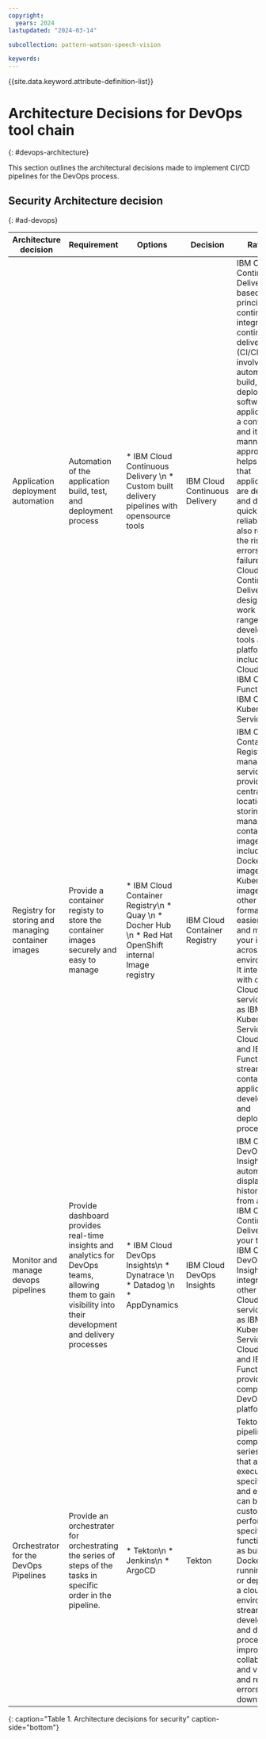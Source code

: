 ```yaml
---
copyright:
  years: 2024
lastupdated: "2024-03-14"

subcollection: pattern-watson-speech-vision

keywords:
---
```

{{site.data.keyword.attribute-definition-list}}

# Architecture Decisions for DevOps tool chain
{: #devops-architecture}

This section outlines the architectural decisions made to implement CI/CD pipelines for the DevOps process.

## Security Architecture decision

{: #ad-devops}

| Architecture decision                                                            | Requirement                                                                                                                  | Options                                                                                                       | Decision                               | Rationale                                                                                                                                                                                                                                  |
| -------------------------------------------------------------------------------- | ---------------------------------------------------------------------------------------------------------------------------- | ------------------------------------------------------------------------------------------------------------- | -------------------------------------- | ------------------------------------------------------------------------------------------------------------------------------------------------------------------------------------------------------------------------------------------ |
| Application deployment automation | Automation of the application build, test, and deployment process| * IBM Cloud Continuous Delivery \n * Custom built delivery pipelines with opensource tools | IBM Cloud Continuous Delivery | IBM Cloud Continuous Delivery is based on the principles of continuous integration and continuous delivery (CI/CD), which involve automating the build, test, and deployment of software applications in a continuous and iterative manner. This approach helps to ensure that applications are developed and delivered quickly and reliably, while also reducing the risk of errors and failures.IBM Cloud Continuous Delivery is designed to work with a range of development tools and platforms, including IBM Cloud Foundry, IBM Cloud Functions, and IBM Cloud Kubernetes Service. |
| Registry for storing and managing container images | Provide a container registy to store the container images securely and easy to manage| * IBM Cloud Container Registry\n * Quay \n * Docher Hub \n * Red Hat OpenShift internal Image registry| IBM Cloud Container Registry| IBM Cloud Container Registry is a managed service that provides a centralized location for storing and managing container images, including Docker images, Kubernetes images, and other container formats. Its easier to track and manage your images across multiple environments. It integrates with other IBM Cloud services, such as IBM Cloud Kubernetes Service, IBM Cloud Foundry, and IBM Cloud Functions, to streamline the containerized application development and deployment processes.|
| Monitor and manage devops pipelines| Provide dashboard provides real-time insights and analytics for DevOps teams, allowing them to gain visibility into their development and delivery processes | * IBM Cloud DevOps Insights\n * Dynatrace \n * Datadog \n * AppDynamics| IBM Cloud DevOps Insights| IBM Cloud DevOps Insights automatically displays historical data from all of the IBM Cloud® Continuous Delivery within your toolchain. IBM Cloud DevOps Insights integrates with other IBM Cloud services, such as IBM Cloud Kubernetes Service, IBM Cloud Foundry, and IBM Cloud Functions, to provide a comprehensive DevOps platform. |
|Orchestrator for the DevOps Pipelines| Provide an orchestrater for orchestrating the series of steps of the tasks in specific order in the pipeline.| * Tekton\n * Jenkins\n * ArgoCD| Tekton | Tekton pipelines are composed of a series of tasks that are executed in a specific order, and each task can be customized to perform a specific function, such as building a Docker image, running tests, or deploying to a cloud-based environment. It streamline the development and delivery processes, improve collaboration and visibility, and reduce errors and downtime.|
{: caption="Table 1. Architecture decisions for security" caption-side="bottom"} 
